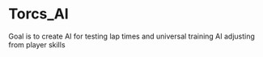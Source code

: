 # Torcs_AI
Goal is to create AI for testing lap times and universal training AI adjusting from player skills
